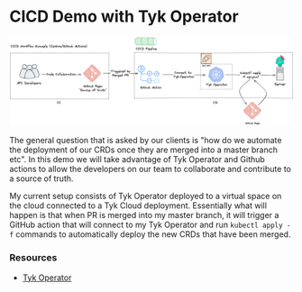 # CICD Demo with Tyk Operator

![CICD with Tyk Operator](./img/cicd-tyk-operator.png)

The general question that is asked by our clients is "how do we automate the deployment of our CRDs once they are merged into a master branch etc". In this demo we will take advantage of Tyk Operator and Github actions to allow the developers on our team to collaborate and contribute to a source of truth.

My current setup consists of Tyk Operator deployed to a virtual space on the cloud connected to a Tyk Cloud deployment. Essentially what will happen is that when PR is merged into my master branch, it will trigger a GitHub action that will connect to my Tyk Operator and run `kubectl apply -f` commands to automatically deploy the new CRDs that have been merged.

### Resources
- [Tyk Operator](https://github.com/TykTechnologies/tyk-operator)
